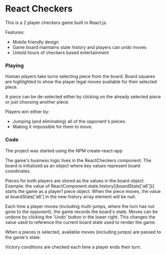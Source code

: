 # React Checkers
This is a 2 player checkers game built in React.js:

Features:
* Mobile friendly design
* Game board maintains state history and players can undo moves
* Untold hours of checkers based entertainment

### Playing
Human players take turns selecting piece from the board. Board squares are highlighted to show the player legal moves available for their selected piece.

A piece can be de-selected either by clicking on the already selected piece or just choosing another piece.

Players win either by:
- Jumping (and eliminating) all of the opponent's pieces.
- Making it impossible for them to move.

### Code
The project was started using the NPM create-react-app

The game's business logic lives in the ReactCheckers component. The board is initialized as an object
where key values represent board coordinates.

Pieces for both players are stored as the values in the board object. Example: the value of ReactComponent.state.history[{boardState['a6']}] starts the game as a player1 piece object. When the piece moves, the value at boardState['a6'] in the new history array element will be null.

Each time a player moves (including multi-jumps, where the turn has not gone to the opponent), the game records the board's state. Moves can be undone by clicking the 'Undo' button in the lower right. This changes the value used to reference the current board state used to render the game.

When a pieces is selected, available moves (including jumps) are passed to the game's state.

Victory conditions are checked each time a player ends their turn.
